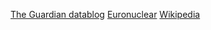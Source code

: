 [The Guardian datablog](http://www.theguardian.com/news/datablog/2012/dec/13/north-korea-nuclear-weapons)
[Euronuclear](http://www.euronuclear.org/info/encyclopedia/n/nuclear-power-plant-world-wide.htm)
[Wikipedia](http://en.wikipedia.org/wiki/Nuclear_power_by_country)